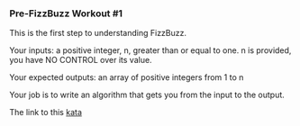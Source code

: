 ### Pre-FizzBuzz Workout #1

This is the first step to understanding FizzBuzz.

Your inputs: a positive integer, n, greater than or equal to one. n is provided, you have NO CONTROL over its value.

Your expected outputs: an array of positive integers from 1 to n

Your job is to write an algorithm that gets you from the input to the output.  

The link to this [kata](https://www.codewars.com/kata/pre-fizzbuzz-workout-number-1/javascript)
